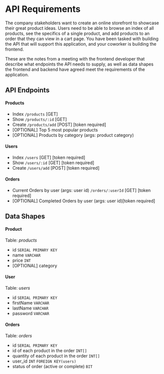 # API Requirements
The company stakeholders want to create an online storefront to showcase their great product ideas. Users need to be able to browse an index of all products, see the specifics of a single product, and add products to an order that they can view in a cart page. You have been tasked with building the API that will support this application, and your coworker is building the frontend.

These are the notes from a meeting with the frontend developer that describe what endpoints the API needs to supply, as well as data shapes the frontend and backend have agreed meet the requirements of the application. 

## API Endpoints
#### Products
- Index `/products` [GET]
- Show `/products/:id` [GET]
- Create `/products/add` [POST] [token required]
- [OPTIONAL] Top 5 most popular products 
- [OPTIONAL] Products by category (args: product category)

#### Users
- Index `/users` [GET] [token required]
- Show `/users/:id` [GET] [token required]
- Create `/users/add` [POST] [token required]

#### Orders
- Current Orders by user (args: user id) `/orders/:userId` [GET] [token required]
- [OPTIONAL] Completed Orders by user (args: user id)[token required]

## Data Shapes
#### Product
Table: *products*
- id `SERIAL PRIMARY KEY`
- name `VARCHAR`
- price `INT`
- [OPTIONAL] category

#### User
Table: *users*
- id `SERIAL PRIMARY KEY`
- firstName `VARCHAR`
- lastName `VARCHAR`
- password `VARCHAR`

#### Orders
Table: *orders*
- id `SERIAL PRIMARY KEY`
- id of each product in the order `INT[]`
- quantity of each product in the order `INT[]`
- user_id `INT` `FOREIGN KEY(users)`
- status of order (active or complete) `BIT`
